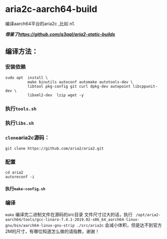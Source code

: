 # aria2c-aarch64-build
编译aarch64平台的aria2c ,比如 n1.


***借鉴了<https://github.com/q3aql/aria2-static-builds>*** 


## 编译方法：
### 安装依赖
```
sudo apt  install \
          make binutils autoconf automake autotools-dev \
          libtool pkg-config git curl dpkg-dev autopoint libcppunit-dev \
          libxml2-dev  lzip wget -y
```
### 执行`tools.sh` 

### 执行`libs.sh`

### `clone`aria2c源码：
`git clone https://github.com/aria2/aria2.git`

### 配置
```
cd aria2
autoreconf -i
```
#### 执行`make-config.sh`

### 编译
`make`
编译完二进制文件在源码的src目录
文件尺寸过大的话，执行
` /opt/aria2-aarch64/tools/gcc-linaro-7.4.1-2019.02-x86_64_aarch64-linux-gnu/bin/aarch64-linux-gnu-strip ./src/aria2c`
会减小体积，但是达不到官方2M的尺寸，有哪位知道怎么做的请指教，谢谢！
